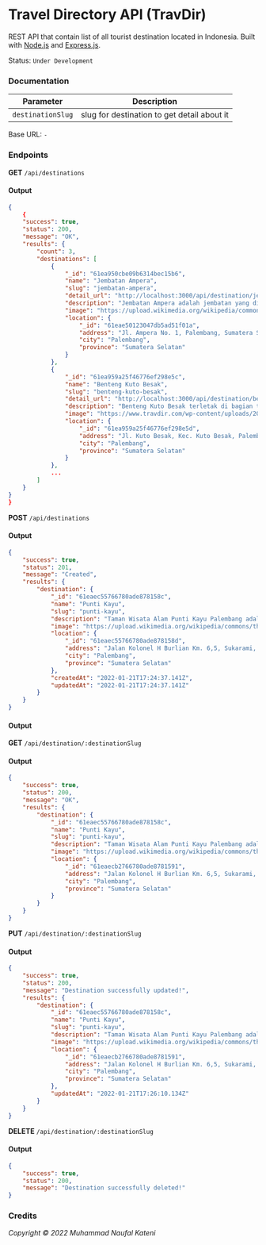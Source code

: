 # Travel Directory API (TravDir)

REST API that contain list of all tourist destination located in Indonesia. Built with [Node.js](https://nodejs.org/en/) and [Express.js](https://expressjs.com/).

Status: `Under Development`

### Documentation

| Parameter         | Description                                 |
| ----------------- | ------------------------------------------- |
| `destinationSlug` | slug for destination to get detail about it |

Base URL: `-`

### Endpoints

**GET** `/api/destinations`

#### Output

```json
{
    {
    "success": true,
    "status": 200,
    "message": "OK",
    "results": {
        "count": 3,
        "destinations": [
            {
                "_id": "61ea950cbe09b6314bec15b6",
                "name": "Jembatan Ampera",
                "slug": "jembatan-ampera",
                "detail_url": "http://localhost:3000/api/destination/jembatan-ampera",
                "description": "Jembatan Ampera adalah jembatan yang dibangun atas penderitaan rakyat Palembang.",
                "image": "https://upload.wikimedia.org/wikipedia/commons/thumb/a/a7/Jembatan_Ampera_%28Palembang%29.jpg/1200px-Jembatan_Ampera_%28Palembang%29.jpg",
                "location": {
                    "_id": "61eae50123047db5ad51f01a",
                    "address": "Jl. Ampera No. 1, Palembang, Sumatera Selatan 30111",
                    "city": "Palembang",
                    "province": "Sumatera Selatan"
                }
            },
            {
                "_id": "61ea959a25f46776ef298e5c",
                "name": "Benteng Kuto Besak",
                "slug": "benteng-kuto-besak",
                "detail_url": "http://localhost:3000/api/destination/benteng-kuto-besak",
                "description": "Benteng Kuto Besak terletak di bagian tenggara dari Sungai Musi. Bentuk benteng adalah persegi panjang. Ukurannya adalah 288,75 meter × 183,75 meter.",
                "image": "https://www.travdir.com/wp-content/uploads/2018/10/benteng-kuto-besak-1.jpg",
                "location": {
                    "_id": "61ea959a25f46776ef298e5d",
                    "address": "Jl. Kuto Besak, Kec. Kuto Besak, Palembang, Sumatera Selatan 30111",
                    "city": "Palembang",
                    "province": "Sumatera Selatan"
                }
            },
            ...
        ]
    }
}
}
```

**POST** `/api/destinations`

#### Output

```json
{
    "success": true,
    "status": 201,
    "message": "Created",
    "results": {
        "destination": {
            "_id": "61eaec55766780ade878158c",
            "name": "Punti Kayu",
            "slug": "punti-kayu",
            "description": "Taman Wisata Alam Punti Kayu Palembang adalah sebuah hutan wisata dan rekreasi keluarga. Kawasan hutan penghasil oksigen segar ini berada di tengah Kota Palembang. Di sini, wisatawan dapat menikmati indahnya panorama alami.",
            "image": "https://upload.wikimedia.org/wikipedia/commons/thumb/a/a7/PuntiKayu.jpg/1200px-PuntiKayu.jpg",
            "location": {
                "_id": "61eaec55766780ade878158d",
                "address": "Jalan Kolonel H Burlian Km. 6,5, Sukarami, Sumatera Selatan 30151",
                "city": "Palembang",
                "province": "Sumatera Selatan"
            },
            "createdAt": "2022-01-21T17:24:37.141Z",
            "updatedAt": "2022-01-21T17:24:37.141Z"
        }
    }
}
```

#### Output

**GET** `/api/destination/:destinationSlug`

#### Output

```json
{
    "success": true,
    "status": 200,
    "message": "OK",
    "results": {
        "destination": {
            "_id": "61eaec55766780ade878158c",
            "name": "Punti Kayu",
            "slug": "punti-kayu",
            "description": "Taman Wisata Alam Punti Kayu Palembang adalah sebuah hutan wisata dan rekreasi keluarga. Kawasan hutan penghasil oksigen segar ini berada di tengah Kota Palembang. Di sini, wisatawan dapat menikmati indahnya panorama alami.",
            "image": "https://upload.wikimedia.org/wikipedia/commons/thumb/a/a7/PuntiKayu.jpg/1200px-PuntiKayu.jpg",
            "location": {
                "_id": "61eaecb2766780ade8781591",
                "address": "Jalan Kolonel H Burlian Km. 6,5, Sukarami, Sumatera Selatan 30151",
                "city": "Palembang",
                "province": "Sumatera Selatan"
            }
        }
    }
}
```

**PUT** `/api/destination/:destinationSlug`

#### Output

```json
{
    "success": true,
    "status": 200,
    "message": "Destination successfully updated!",
    "results": {
        "destination": {
            "_id": "61eaec55766780ade878158c",
            "name": "Punti Kayu",
            "slug": "punti-kayu",
            "description": "Taman Wisata Alam Punti Kayu Palembang adalah sebuah hutan wisata dan rekreasi keluarga. Kawasan hutan penghasil oksigen segar ini berada di tengah Kota Palembang. Di sini, wisatawan dapat menikmati indahnya panorama alami.",
            "image": "https://upload.wikimedia.org/wikipedia/commons/thumb/a/a7/PuntiKayu.jpg/1200px-PuntiKayu.jpg",
            "location": {
                "_id": "61eaecb2766780ade8781591",
                "address": "Jalan Kolonel H Burlian Km. 6,5, Sukarami, Palembang, Sumatera Selatan 30151",
                "city": "Palembang",
                "province": "Sumatera Selatan"
            },
            "updatedAt": "2022-01-21T17:26:10.134Z"
        }
    }
}
```

**DELETE** `/api/destination/:destinationSlug`

#### Output

```json
{
    "success": true,
    "status": 200,
    "message": "Destination successfully deleted!"
}
```

### Credits

*Copyright © 2022 Muhammad Naufal Kateni*
